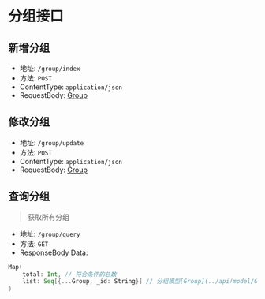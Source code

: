 # 分组接口

## 新增分组

- 地址: `/group/index`
- 方法: `POST`
- ContentType: `application/json`
- RequestBody: [Group](../api/model/Group.md)

## 修改分组

- 地址: `/group/update`
- 方法: `POST`
- ContentType: `application/json`
- RequestBody: [Group](../api/model/Group.md)

## 查询分组
> 获取所有分组

- 地址: `/group/query`
- 方法: `GET`
- ResponseBody Data:
```scala
Map(
    total: Int, // 符合条件的总数
    list: Seq[{...Group, _id: String}] // 分组模型[Group](../api/model/Group.md)中所有字段加上`_id`(文档ID)组成的数组
)
```
